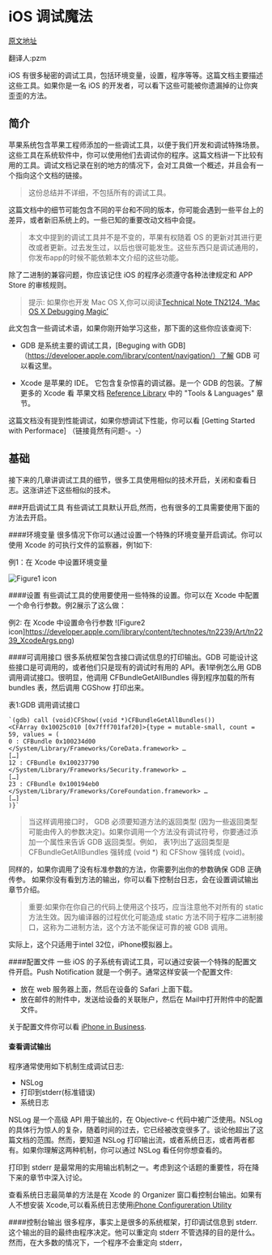 iOS 调试魔法
===


[原文地址](https://developer.apple.com/library/content/technotes/tn2239/_index.html)

翻译人:pzm

iOS 有很多秘密的调试工具，包括环境变量，设置，程序等等。这篇文档主要描述这些工具。如果你是一名 iOS 的开发者，可以看下这些可能被你遗漏掉的让你爽歪歪的方法。

## 简介
苹果系统包含苹果工程师添加的一些调试工具，以便于我们开发和调试特殊场景。这些工具在系统软件中，你可以使用他们去调试你的程序。这篇文档讲一下比较有用的工具。调试文档记录在别的地方的情况下，会对工具做一个概述，并且会有一个指向这个文档的链接。

>这份总结并不详细，不包括所有的调试工具。

这篇文档中的细节可能包含不同的平台和不同的版本，你可能会遇到一些平台上的差异，或者新旧系统上的。一些已知的重要改动文档中会提。

>本文中提到的调试工具并不是不变的，苹果有权随着 OS 的更新对其进行更改或者更新。过去发生过，以后也很可能发生。这些东西只是调试通用的，你发布app的时候不能依赖本文介绍的这些功能。

除了二进制的兼容问题，你应该记住 iOS 的程序必须遵守各种法律规定和 APP Store 的审核规则。

>提示: 如果你也开发 Mac OS X,你可以阅读[Technical Note TN2124, ‘Mac OS X Debugging Magic’](https://developer.apple.com/library/content/technotes/tn2124/_index.html)

此文包含一些调试术语，如果你刚开始学习这些，那下面的这些你应该查阅下:
* GDB 是系统主要的调试工具，[Beguging with GDB]（https://developer.apple.com/library/content/navigation/）了解 GDB 可以看这里。

* Xcode 是苹果的 IDE。 它包含复杂惊喜的调试器。是一个 GDB 的包装。了解更多的 Xcode 看 苹果文档 [Reference Library](https://developer.apple.com/library/content/navigation/) 中的 "Tools & Languages" 章节。

这篇文档没有提到性能调试，如果你想调试下性能，你可以看 [Getting Started with Performace] （链接竟然有问题-。-）


## 基础
接下来的几章讲调试工具的细节，很多工具使用相似的技术开启，关闭和查看日志。这涨讲述下这些相似的技术。

###开启调试工具
有些调试工具默认开启,然而，也有很多的工具需要使用下面的方法去开启。

####环境变量
很多情况下你可以通过设置一个特殊的环境变量开启调试。你可以使用 Xcode 的可执行文件的监察器，例1如下:

例1：在 Xcode 中设置环境变量

![Figure1 icon](https://developer.apple.com/library/content/technotes/tn2239/Art/tn2239_XcodeEnv.png)

####设置
有些调试工具的使用要使用一些特殊的设置。你可以在 Xcode 中配置一个命令行参数。例2展示了这么做：

例2: 在 Xcode 中设置命令行参数
![Figure2 icon]https://developer.apple.com/library/content/technotes/tn2239/Art/tn2239_XcodeArgs.png)

####可调用接口
很多系统框架包含接口调试信息的打印输出。GDB 可能设计这些接口是可调用的，或者他们只是现有的调试时有用的 API。表1举例怎么用 GDB 调用调试接口。很明显，他调用 CFBundleGetAllBundles 得到程序加载的所有 bundles 表，然后调用 CGShow 打印出来。

表1:GDB 调用调试接口

	`(gdb) call (void)CFShow((void *)CFBundleGetAllBundles())
	<CFArray 0x10025c010 [0x7fff701faf20]>{type = mutable-small, count = 59, values = (		
    0 : CFBundle 0x100234d00 </System/Library/Frameworks/CoreData.framework> …
    […]
    12 : CFBundle 0x100237790 </System/Library/Frameworks/Security.framework> …
    […]
    23 : CFBundle 0x100194eb0 </System/Library/Frameworks/CoreFoundation.framework> …
    […]
	)}`
	
>当这样调用接口时， GDB 必须要知道方法的返回类型 (因为一些返回类型可能由传入的参数决定)。如果你调用一个方法没有调试符号，你要通过添加一个属性来告诉 GDB 返回类型。例如， 表1列出了返回类型是 CFBundleGetAllBundles 强转成 (void *) 和 CFShow 强转成 (void)。

同样的，如果你调用了没有标准参数的方法，你需要列出你的参数确保 GDB 正确传参。
如果你没有看到方法的输出，你可以看下控制台日志，会在设置调试输出章节介绍。

>重要:如果你在你自己的代码上使用这个技巧，应当注意他不对所有的 static 方法生效。因为编译器的过程优化可能造成 static 方法不同于程序二进制接口，这称为二进制方法，这个方法不能保证可靠的被 GDB 调用。 

实际上，这个只适用于intel 32位，iPhone模拟器上。

####配置文件
一些 iOS 的子系统有调试工具，可以通过安装一个特殊的配置文件开启。Push Notification 就是一个例子。通常这样安装一个配置文件:
* 放在 web 服务器上面，然后在设备的 Safari 上面下载。
* 放在邮件的附件中，发送给设备的关联账户，然后在 Mail中打开附件中的配置文件。

关于配置文件你可以看 [iPhone in Business](http://www.apple.com/iphone/business/).

#### 查看调试输出
程序通常使用如下机制生成调试日志:
* NSLog
* 打印到stderr(标准错误)
* 系统日志

NSLog 是一个高级 API 用于输出的，在 Objective-c 代码中被广泛使用。NSLog 的具体行为惊人的复杂，随着时间的过去，它已经被改变很多了。谈论他超出了这篇文档的范围。然而，要知道 NSLog 打印输出流，或者系统日志，或者两者都有。如果你理解这两种机制，你可以通过 NSLog 看任何你想查看的。

打印到 stderr 是最常用的实用输出机制之一。考虑到这个话题的重要性，将在降下来的章节中深入讨论。

查看系统日志最简单的方法是在 Xcode 的 Organizer 窗口看控制台输出。如果有人不想安装 Xcode,可以看系统日志使用[iPhone Configureration Utility](https://support.apple.com/business-education)

####控制台输出
很多程序，事实上是很多的系统框架，打印调试信息到 stderr. 这个输出的目的最终由程序决定。他可以重定向 stderr 不管选择的目的是什么。然而，在大多数的情况下，一个程序不会重定向 stderr，





	

	
















